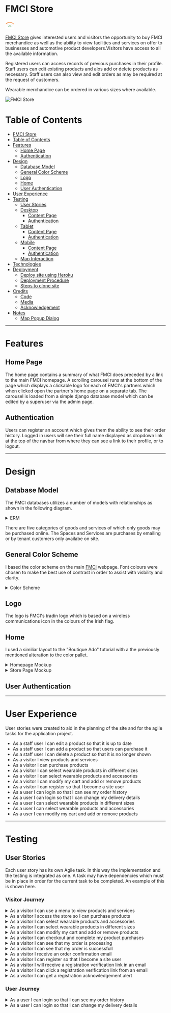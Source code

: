 # FMCI Store

![FMCI logo](media/logo.png)

[FMCI Store](https://fmcistore-366e47ff9414.herokuapp.com/) gives interested users and visitors the opportunity to buy FMCI merchandice as well as the ability to view facilities and services on offer to businesses and automotive product developers.Visitors have access to all the available information.

Registered users can access records of previous purchases in their profile. Staff users can edit existing products and alos add or delete products as necessary. Staff users can also view and edit orders as may be required at the request of customers.

Wearable merchandice can be ordered in various sizes where available.

![FMCI Store](/media/screens.png)

# Table of Contents

- [FMCI Store](#wells)
- [Table of Contents](#table-of-contents)
- [Features](#features)
  - [Home Page](#home-page)
  - [Authentication](#authentication)
- [Design](#design)
  - [Database Model](#database-model)
  - [General Color Scheme](#general-color-scheme)
  - [Logo](#logo)
  - [Home](#home)
  - [User Authentication](#user-authentication)
- [User Experience](#user-experience)
- [Testing](#testing)
  - [User Stories](#user-stories)
  - [Desktop](#desktop)
      - [Content Page](#content-page)
    - [Authentication](#authentication-1)
  - [Tablet](#tablet)
      - [Content Page](#content-page-1)
    - [Authentication](#authentication-2)
  - [Mobile](#mobile)
      - [Content Page](#content-page-2)
    - [Authentication](#authentication-3)
  - [Map Interaction](#map-interaction)
- [Technologies](#technologies)
- [Deployment](#deployment)
  - [Deploy site using Heroku](#deploy-site-using-heroku)
  - [Deployment Procedure](#deployment-procedure)
  - [Steps to clone site](#steps-to-clone-site)
- [Credits](#credits)
  - [Code](#code)
  - [Media](#media)
  - [Acknowledgement](#acknowledgement)
- [Notes](#notes)
  - [Map Popup Dialog](#map-popup-dialog)

---

# Features

## Home Page

The home page contains a summary of what FMCI does preceded by a link to the main FMCI homepage. A scrolling carousel runs at the bottom of the page which displays a clickable logo for each of FMCI's partners which when clicked open the partner's home page on a separate tab. The carousel is loaded from a simple django database model which can be edited by a superuser via the admin page.


## Authentication

Users can register an account which gives them the ability to see their order history. Logged in users will see their full name displayed as dropdown link at the top of the navbar from where they can see a link to their profile, or to logout.

---

# Design

## Database Model

The FMCI databases utilizes a number of models with relationships as shown in the following diagram. 

<details>
<summary>ERM</summary>

![ERM](/static/readmeimg/erm.png)

</details>

There are five categories of goods and services of which only goods may be purchased online. The Spaces and Services are purchases by emailing or by tenant customers only availabe on site.

## General Color Scheme

I based the color scheme on the main [FMCI](https://futuremobilityireland.ie/) webpage. Font colours were chosen to make the best use of contrast in order to assist with visbility and clarity.

<details>
<summary>Color Scheme</summary>

![Color Scheme](/static/readmeimg/colors.png)

</details>

## Logo

The logo is FMCI's tradin logo which is based on a wireless communications icon in the colours of the Irish flag.

## Home

I used a similiar layout to the "Boutique Ado" tutorial with a the previously mentioned alteration to the color pallet.

<details>

<summary>Homepage Mockup</summary>

![Homepage Mockup](/static/readmeimg/home.png)

</details>

<details>

<summary>Store Page Mockup</summary>

![Store Page Mockup](/static/readmeimg/store.png)

</details>



## User Authentication

---

# User Experience

User stories were created to aid in the planning of the site and for the agile tasks for the application project.

- As a staff user I can edit a product so that it is up to date 
- As a staff user I can add a product so that users can purchase it
- As a staff user I can delete a product so that it is no longer shown
- As a visitor I view products and services
- As a visitor I can purchase products
- As a visitor I can select wearable products in different sizes
- As a visitor I can select wearable products and accessories
- As a visitor I can modify my cart and add or remove products
- As a visitor I can register so that I become a site user
- As a user I can login so that I can see my order history
- As a user I can login so that I can change my delivery details
- As a user I can select wearable products in different sizes
- As a user I can select wearable products and accessories
- As a user I can modify my cart and add or remove products

---

# Testing

## User Stories

Each user story has its own Agile task. In this way the implementation and the testing is integrated as one. A task may have dependencies which must be in place in order for the current task to be completed. An example of this is shown here.

### Visitor Journey
  
<details><summary>As a visitor I can use a menu to view products and services</summary>

![Menu](/static/readmeimg/visitor/visitor-menu.png)
</details>


<details><summary>As a visitor I access the store so I can purchase products</summary>

![Store](/static/readmeimg/visitor/visitor-store.png)
</details>

<details><summary>As a visitor I can select wearable products and accessories</summary>

![Accessory](/static/readmeimg/visitor/visitor-accessory.png)
</details>

<details><summary>As a visitor I can select wearable products in different sizes</summary>

![Accessory](/static/readmeimg/visitor/visitor-sizes.png)
</details>

<details><summary>As a visitor I can modify my cart and add or remove products</summary>

![Accessory](/static/readmeimg/visitor/visitor-modify.png)
</details>

<details><summary>As a visitor I can checkout and complete my product purchases</summary>

![Accessory](/static/readmeimg/visitor/visitor-order.png)
</details>

<details><summary>As a visitor I can see that my order is processing</summary>

![Accessory](/static/readmeimg/visitor/visitor-stripe.png)
</details>

<details><summary>As a visitor I can see that my order is successfull</summary>

![Accessory](/static/readmeimg/visitor/visitor-success.png)
</details>

<details><summary>As a visitor I receive an order confirmation email</summary>

![Accessory](/static/readmeimg/visitor/visitor-order-email.png)
</details>

<details><summary>As a visitor I can register so that I become a site user</summary>

![Accessory](/static/readmeimg/visitor/visitor-register.png)
</details>

<details><summary>As a visitor I will receive a registration verification link in an email</summary>

![Accessory](/static/readmeimg/visitor/visitor-reg-confirm-email.png)
</details>

<details><summary>As a visitor I can click a registration verification link from an email</summary>

![Accessory](/static/readmeimg/visitor/user-reg-confirm.png)
</details>

<details><summary>As a visitor I can get a registration acknowledgement alert</summary>

![Accessory](/static/readmeimg/visitor/visitor-reg-ack.png)
</details>

### User Journey

<details><summary>As a user I can login so that I can see my order history</summary>

![Accessory](/static/readmeimg/user/user-login.png)
</details>

<details><summary>As a user I can login so that I can change my delivery details</summary>
<details><summary>As a user I can select wearable products in different sizes</summary>
<details><summary>As a user I can select wearable products and accessories</summary>
<details><summary>As a user I can modify my cart and add or remove products</summary>

### Authentication

<details>
<summary>Login Modal</summary>

![Home](media/mob/login-mob.png)

</details>

<details>
<summary>Logout Modal</summary>

![Home](media/mob/logout-mob.png)

</details>

<details>
<summary>Register Modal</summary>

![Home](media/mob/reg-mob.png)

</details>

&nbsp;

## Map Interaction

The map, with its markers indicating the locations of the wells, is really the main event in this application. The map itself uses [mapbox gl](https://www.mapbox.com/) and there are explanatory [notes](#notes) at the end of this document detailing how it(mapbbox), python and javascript all hangs together. The marker popup works in the same way on all devices and consists of three elements, Popup Title, Excerpt and a Google Maps Link to the loction.
<details>
<summary>Popup Title</summary>

![Home](media/lap/popup-lnk1.png)

</details>

The popup title becomes an active link when there is a related content record in the database. Otherwise it is a plain heading when there is not. You can see the link to the post content appear in the bottom right of the screen in the Popup Title screenshot.

<details>
<summary>Google Map Link</summary>

![Home](media/lap/popup-lnk2.png)

</details>

By clicking on the <span style="color: rgb(168, 109, 0);">*'open location in google maps'*</span> button, a new google maps page opens with the location set as a destination allowing the user to click on the *'Directions'* link to navigate to the lcoation.

<details>
<summary>Google Map Window</summary>

![Home](media/lap/gmap.png)

</details>

&nbsp;

---

# Technologies

- [HTML5](https://en.wikipedia.org/wiki/HTML5): mark-up language.
- [CSS3](https://en.wikipedia.org/wiki/CSS): styling.
- [JavaScript](https://www.javascript.com/): programming language.
- [Python 3](https://www.python.org/): programming language.
- [Django 3.2](https://www.djangoproject.com/)
  - [Django Crispy Forms](https://pypi.org/project/django-crispy-forms/): for forms.
  - [Crispy Bootstrap5](https://pypi.org/project/crispy-bootstrap5/): bootstrap5 template pack for crispy forms.
  - [Django Forms Dynamic](https://github.com/dabapps/django-forms-dynamic): for the dynamic form using HTMX.
  - [Django Widget Tweaks](https://pypi.org/project/django-widget-tweaks/): for the dynamic form.
  - [Coverage](https://github.com/nedbat/coveragepy/tree/6.5.0): for measuring code coverage of Python tests.

- [Bootstrap](https://getbootstrap.com/): styling.
- [Cloudinary](https://cloudinary.com/): store static and media files.
- [GIT](https://git-scm.com/): for version control.
- [GitHub](https://github.com/): for host repository.
- Lighthouse from Chrome Developer Tools for performance testing
- [Codeanywhere](https://codeanywhere.com/): online IDE.
- [Heroku](:<https://codeanywhere.com/):> PaaS deployment site
- [Google Fonts](https://fonts.google.com/): to import fonts.
- [Font Awesome](https://fontawesome.com/): to import icons.
- [Lucidchart](https://www.drawio.com/): for the mockups and ERM.
- [GIMP](https://www.gimp.org/): to create the logo and readme screens image

&nbsp;

---

# Deployment

## Deploy site using Heroku

Deployment pre-requisites:

- ### gunicorn

- ### dj_database_url

- ### dj3-cloudinary-storage

- ### psycopag2
  
## Deployment Procedure

- ### On the Heroku dashboard, select "New" and click "Create new app"

  - Create a unique app name which will be added to allowed hosts in the project settings
  - Select your region
  - Click "Create app"
  
- ### Go to the settings tab

  - Scroll down to the config vars section and select "Reveal Config Vars"
  - DATABASE_URL should be set to your selected database (Elephant SQL or similiar)
  - Add a new config var for SECRET_KEY - create your own or use a django secret key generator
  - Add a new config var for CLOUDINARY_URL and use the "API Environment variable" from your cloudinary dashboard
  - Add a new config var for DISABLE_COLLECTSTATIC with the value of 1 (!!! REMOVE PRIOR TO FINAL DEPLOYMENT !!!)
  
- ### Create environment variables for your app
  
  Create a new env.py file in the top level directory with the following lines

    ```python
    import os  
    os.environ["DATABASE_URL"] = "the database url you set in Heroku"  
    os.environ["SECRET_KEY"] = "your chosen secret key"  
    os.environ["CLOUDINARY_URL"] = "the api you used in Heroku  
    ```

  - If not already present, create a .gitignore file and add env.py to it ( before final deployment add any other files and folders you want to exclude from the deployed app)

- ### Add the following lines to settings.py in your app

    ```python
    import os
    import dj_database_url
    if os.path.isfile('env.py'):
    import env
    ```

- ### Replace the insecure secret key with "SECRET_KEY = os.environ.get('SECRET_KEY')"

- ### Link your database by commenting out old DATABASES section and add

    ```python
    DATABASES = {
            'default': dj_database_url.parse(os.environ.get('DATABASE_URL'))
        }
    ```

- ### Add Heroku to the allowed hosts to ensure site loads

  ```python
  ALLOWED_HOSTS = ['example-heroku-app-name.herokuapp.com', 'localhost']
  ```

- ### Add 'cloudinary_storage' (above 'django.contrib.staticfiles') and 'cloudinary' (below) to INSTALLED_APPS

  ```python
  'cloudinary_storage',
  'django.contrib.staticfiles',
  'cloudinary',
  ```

- ### Setup Cloudinary to store static and media files

  ```python
    STATIC_URL = '/static/'
	STATICFILES_STORAGE = 'cloudinary_storage.storage.StaticHashedCloudinaryStorage'
	STATICFILES_DIRS = [os.path.join(BASE_DIR, 'static')]
	STATIC_ROOT = os.path.join(BASE_DIR, 'staticfiles')
	MEDIA_URL = '/media/'
	DEFAULT_FILE_STORAGE = 'cloudinary_storage.storage.MediaCloudinaryStorage'
  ```

- ### Create a Procfile in the top level directory with the below

  ```text
  web: gunicorn project_name.wsgi
  ```

- ### Create a requirements file

    ```bash
    'pip3 freeze --local > requirements.txt' 
    ```

- ### Make any outstanding migrations

  ```bash
  python3 manage.py migrate
  ```

- ### Commit and push to GitHub

- ### ENSURE THE FOLLOWING PRIOR TO FINAL DEPLOYMENT
  
  - Set DEBUG = False in project settings.py
  - Remove DISABLE_COLLECTSTATIC config var from Heroku
  
- ### Go to the Deploy tab

  - Select GitHub and confirm connection to GitHub account
  - Search for the repository and click "Connect"
  - Scroll down to the deploy options
  - Select automatic deploys if you would like automatic deployment with each new push to the GitHub repository
  - In manual deploy, select which branch to deploy and click "Deploy Branch"
  - Heroku will start building the app
- The link to the app can be found at the top of the page by clicking "Open app"

## Steps to clone site

- In the GitHub repository, click the "Code" button.
- Select "HTTPS" and copy the URL.
- Open Git Bash and navigate to the repository where you would like to locate the cloned repository.
- Type "git clone" followed by the copied URL.
- Press enter to create the clone.
- Install required packages with the command "pip3 install -r requirements.txt"

&nbsp;

---

# Credits

## Code

- The site is based on a modified version of [Code Institute's PP4](https://github.com/Code-Institute-Solutions/Django3blog)
- The code for the Map Page is supplied by [MapBox](https://www.mapbox.com/) and is freely availabe for customizing for your own projects. I've documented how I adapted it to this site [here](#notes)
- The code for user comments was adapted from [Code Institute's PP4 Masterclass](https://www.youtube.com/watch?v=YH--VobIA8c)
- The code for authentication was adapted from [Code Institute's PP4 Masterclass](https://www.youtube.com/watch?v=YH--VobIA8c) which I modified to use modals instead of full web pages
- Deployment procedure modified from [SJeCollins](https://github.com/SJECollins/ci-pp4-pet-rx/blob/main/README.md) excellent readme and also his test procedure document

&nbsp;

---

## Media

- The logo was created in Gimp
- Social media and google map location icons are from [Font Awesome](https://fontawesome.com)
- Roboto and Lato fonts are from [Google Fonts](https://fonts.google.com)
- [Lambbdatest](https://www.lambdatest.com/) was used todo initial layout tests and device screenshots to import into Gimp

- Background and placeholder images are from [pxfuel](https://www.pxfuel.com/) and [wallpapersafari](https://wallpapersafari.com/)
  
- Well Images from [County Clare Heritage Office](https://heritage.clareheritage.org/category/places/holy-wells) and [Galway Heritage Office](https://heritage.galwaycommunityheritage.org/):
  - Tobar Éanna taken by Paddy Crowe
  - Tobar Mochulla taken by James Feeney
  - Tobar Bhríde taken by James Feeney
  - Toba na nAingeal taken by Tony Kirby

&nbsp;

---

## Acknowledgement

Thanks to the following people who have supported me:

- My mentor Brian Macharia  
- Paul Thomas O'Riordan and Laura Maycock from CI  
- Cohort team lead Jonny Davison  
- My wife and family for putting up with me  
- All the slackers on Code Institue  

&nbsp;

---

